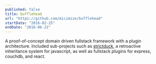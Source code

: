 ```yaml
---
published: false
title: bufflehead
url: "https://github.com/micimize/bufflehead"
startDate: "2016-02-25"
endDate: "2016-06-22"
---
```


A proof-of-concept domain driven fullstack framework with a plugin architecture. Included sub-projects such as [strictduck](https://github.com/strictduck/strictduck), a retroactive inheritance system for javascript, as well as fullstack plugins for express, couchdb, and react.
